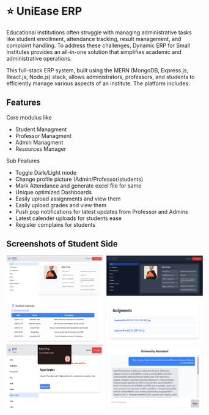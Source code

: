 
# ⭐ UniEase ERP

Educational institutions often struggle with managing administrative tasks like student enrollment, attendance tracking, result management, and complaint handling. To address these challenges, Dynamic ERP for Small Institutes provides an all-in-one solution that simplifies academic and administrative operations.

This full-stack ERP system, built using the MERN (MongoDB, Express.js, React.js, Node.js) stack, allows administrators, professors, and students to efficiently manage various aspects of an institute. The platform includes:



## Features

Core modulus like 
- Student Managment
- Professor Managment
- Admin Managment
- Resources Manager

Sub Features
- Toggle Dark/Light mode
- Change profile picture (Admin/Professor/students)
- Mark Attendance and generate excel file for same
- Unique optimized Dashboards
- Easily upload assignments and view them
- Easily upload grades and view them
- Push pop notifications for latest updates from Professor and Admins
- Latest calender uploads for students ease
- Register complains for students



## Screenshots of Student Side

<div style="display: flex; gap: 10px; margin-bottom: 5px">
    <img src="https://github.com/P47Parzival/Adani-University-Management-App/blob/main/frontend/Screenshots/Screenshot%202025-02-18%20222600.png?raw=true" alt="App Screenshot" style="width: 50%;">
    <img src="https://github.com/P47Parzival/Adani-University-Management-App/blob/main/frontend/Screenshots/Screenshot%202025-02-18%20222541.png?raw=true" alt="App Screenshot" style="width: 50%;">
</div>
<div style="display: flex; gap: 10px; margin-bottom: 5px">
    <img src="https://github.com/P47Parzival/Adani-University-Management-App/blob/main/frontend/Screenshots/Screenshot%202025-02-18%20222751.png?raw=true" alt="App Screenshot" style="width: 50%;">
    <img src="https://github.com/P47Parzival/Adani-University-Management-App/blob/main/frontend/Screenshots/Screenshot%202025-02-18%20222734.png?raw=true" alt="App Screenshot" style="width: 50%;">
</div>
<div style="display: flex; gap: 10px;">
    <img src="https://github.com/P47Parzival/Adani-University-Management-App/blob/main/frontend/Screenshots/Screenshot%202025-02-18%20223033.png?raw=true" alt="App Screenshot" style="width: 50%;">
    <img src="https://github.com/P47Parzival/Adani-University-Management-App/blob/main/frontend/Screenshots/Screenshot%202025-02-18%20224233.png?raw=true" alt="App Screenshot" style="width: 50%;">
</div>

